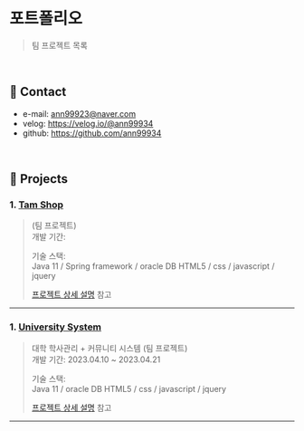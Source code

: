 # 포트폴리오
>팀 프로젝트 목록

</br>

## :pushpin: Contact
- e-mail: ann99923@naver.com
- velog: https://velog.io/@ann99934
- github: https://github.com/ann99934

</br>

## :pushpin: Projects

### 1. [Tam Shop](https://github.com/ann99934/Tam-shop.git)
>(팀 프로젝트)  
>개발 기간:
>  
>기술 스택:    
>Java 11 / Spring framework / oracle DB
>HTML5 / css / javascript / jquery
>
>[프로젝트 상세 설명](https://github.com/ann99934/spring_3_project) 참고

---
### 1. [University System](https://github.com/ann99934/JSP_2_Project)
>대학 학사관리 + 커뮤니티 시스템 (팀 프로젝트)  
>개발 기간: 2023.04.10 ~ 2023.04.21 
>  
>기술 스택:    
>Java 11 / oracle DB
>HTML5 / css / javascript / jquery
>
>[프로젝트 상세 설명](https://github.com/ann99934/JSP_2_Project) 참고
---
